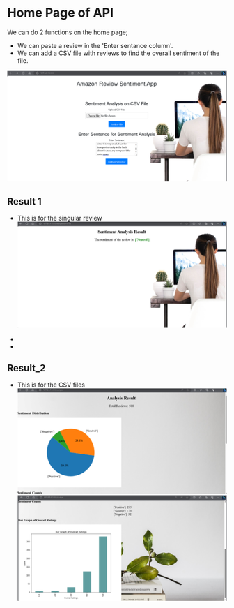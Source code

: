 # Home Page of API
We can do 2 functions on the home page;
  - We can paste a review in the 'Enter sentance column'.
  - We can add a CSV file with reviews to find the overall sentiment of the file.

![''](git_readme_images/api_1.png)

## Result 1
 - This is for the singular review
![''](git_readme_images/api_2.png)

-
-
## Result_2
 - This is for the CSV files
![''](git_readme_images/api_3.png)
![''](git_readme_images/api_4.png)


   
   
    
